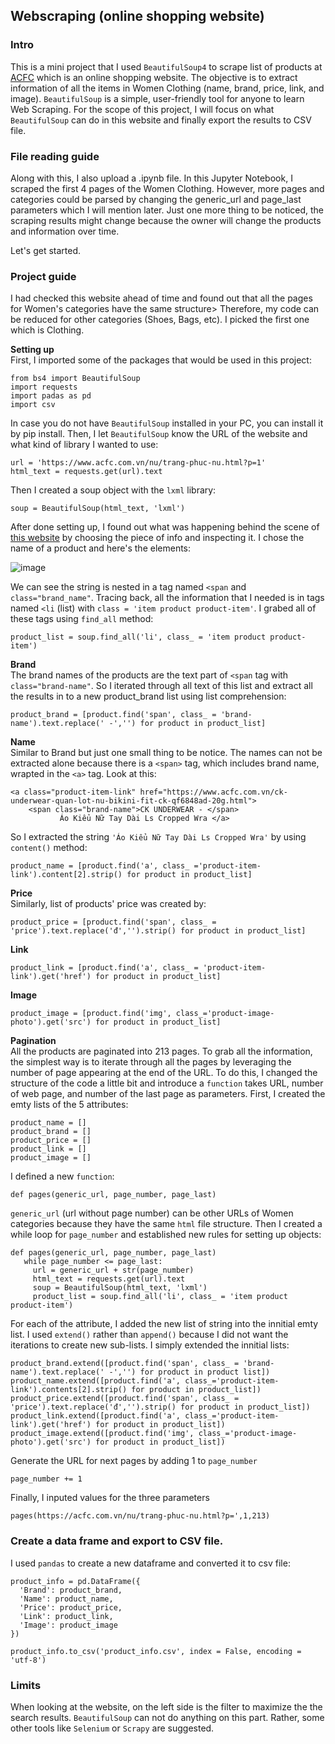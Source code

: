 ## Webscraping (online shopping website)
### Intro
This is a mini project that I used ```BeautifulSoup4``` to scrape list of products at [ACFC](https://www.acfc.com.vn/) which is an online shopping website. The objective is to extract information of all the items in Women Clothing (name, brand, price, link, and image). 
```BeautifulSoup``` is a simple, user-friendly tool for anyone to learn Web Scraping. For the scope of this project, I will focus on what ```BeautifulSoup``` can do in this website and finally export the results to CSV file.

### File reading guide
Along with this, I also upload a .ipynb file. In this Jupyter Notebook, I scraped the first 4 pages of the Women Clothing. However, more pages and categories could be parsed by changing the generic_url and page_last parameters which I will mention later. Just one more thing to be noticed, the scraping results might change because the owner will change the products and information over time.  

Let's get started.
### Project guide
I had checked this website ahead of time and found out that all the pages for Women's categories have the same structure> Therefore, my code can be reduced for other categories (Shoes, Bags, etc). I picked the first one which is Clothing. 

**Setting up** <br />
First, I imported some of the packages that would be used in this project:
 ```
 from bs4 import BeautifulSoup
 import requests
 import padas as pd
 import csv
 ```
In case you do not have ```BeautifulSoup``` installed in your PC, you can install it by pip install. Then, I let ```BeautifulSoup``` know the URL of the website and what kind of library I wanted to use:
```
url = 'https://www.acfc.com.vn/nu/trang-phuc-nu.html?p=1'
html_text = requests.get(url).text
```
Then I created a soup object with the ```lxml``` library:
```
soup = BeautifulSoup(html_text, 'lxml')
```

After done setting up, I found out what was happening behind the scene of [this website](https://www.acfc.com.vn/nu/trang-phuc-nu.html) by choosing the piece of info and inspecting it. 
I chose the name of a product and here's the elements:

![image](https://user-images.githubusercontent.com/106227875/187222231-1a4204e1-440f-4700-8211-627fb0976d47.png)

We can see the string is nested in a tag named ```<span``` and ```class="brand_name"```. Tracing back, all the information that I needed is in tags named ```<li``` (list) with ```class = 'item product product-item'```. I grabed all of these tags using ```find_all``` method:

```
product_list = soup.find_all('li', class_ = 'item product product-item')
```

**Brand** <br />
The brand names of the products are the text part of ```<span``` tag with ```class="brand-name"```. So I iterated through all text of this list and extract all the results in to a new product_brand list using list comprehension:

```
product_brand = [product.find('span', class_ = 'brand-name').text.replace(' -','') for product in product_list]
```
**Name** <br />
Similar to Brand but just one small thing to be notice. The names can not be extracted alone because there is a ```<span>``` tag, which includes brand name, wrapted in the ```<a>``` tag. Look at this:
```
<a class="product-item-link" href="https://www.acfc.com.vn/ck-underwear-quan-lot-nu-bikini-fit-ck-qf6848ad-20g.html">
    <span class="brand-name">CK UNDERWEAR - </span>
           Áo Kiểu Nữ Tay Dài Ls Cropped Wra </a>
```
So I extracted the string ```'Áo Kiểu Nữ Tay Dài Ls Cropped Wra'``` by using ```content()``` method:
```
product_name = [product.find('a', class_ ='product-item-link').content[2].strip() for product in product_list]
```
**Price** <br />
Similarly, list of products' price was created by:

```
product_price = [product.find('span', class_ = 'price').text.replace('đ','').strip() for product in product_list]
```
**Link** <br />
```
product_link = [product.find('a', class_ = 'product-item-link').get('href') for product in product_list]
```
**Image** <br />
```
product_image = [product.find('img', class_='product-image-photo').get('src') for product in product_list]
```
**Pagination** <br />
All the products are paginated into 213 pages. To grab all the information, the simplest way is to iterate through all the pages by leveraging the number of page appearing at the end of the URL. To do this, I changed the structure of the code a little bit and introduce a ```function``` takes URL, number of web page, and number of the last page as parameters.
First, I created the emty lists of the 5 attributes:
```
product_name = []
product_brand = []
product_price = []
product_link = []
product_image = []
```
I defined a new ```function```:
```
def pages(generic_url, page_number, page_last)
```
```generic_url``` (url without page number) can be other URLs of Women categories because they have the same ```html``` file structure. Then I created a while loop for ```page_number``` and established new rules for setting up objects:
```
def pages(generic_url, page_number, page_last)
   while page_number <= page_last:
     url = generic_url + str(page_number)
     html_text = requests.get(url).text
     soup = BeautifulSoup(html_text, 'lxml')
     product_list = soup.find_all('li', class_ = 'item product product-item')

```
For each of the attribute, I added the new list of string into the innitial emty list. I used ```extend()``` rather than ```append()``` because I did not want the iterations to create new sub-lists. I simply extended the innitial lists:
```
product_brand.extend([product.find('span', class_ = 'brand-name').text.replace(' -','') for product in product list])
product_name.extend([product.find('a', class_='product-item-link').contents[2].strip() for product in product_list])
product_price.extend([product.find('span', class_ = 'price').text.replace('đ','').strip() for product in product_list])
product_link.extend([product.find('a', class_='product-item-link').get('href') for product in product_list])
product_image.extend([product.find('img', class_='product-image-photo').get('src') for product in product_list])
```
Generate the URL for next pages by adding 1 to ```page_number```
```
page_number += 1
```
Finally, I inputed values for the three parameters
```
pages(https://acfc.com.vn/nu/trang-phuc-nu.html?p=',1,213)
```
### Create a data frame and export to CSV file. 
I used ```pandas``` to create a new dataframe and converted it to csv file:
 ```
 product_info = pd.DataFrame({
   'Brand': product_brand,
   'Name': product_name,
   'Price': product_price,
   'Link': product_link,
   'Image': product_image
 })

product_info.to_csv('product_info.csv', index = False, encoding = 'utf-8')
```

### Limits
When looking at the website, on the left side is the filter to maximize the the search results. ```BeautifulSoup``` can not do anything on this part. Rather, some other tools like ```Selenium``` or ```Scrapy``` are suggested.

